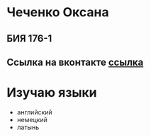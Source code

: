# Чеченко Оксана
## БИЯ 176-1

## Ссылка на вконтакте [ссылка](http://vk.com/ksenia_amelia)  

  # Изучаю языки
* английский
* немецкий
* латынь
